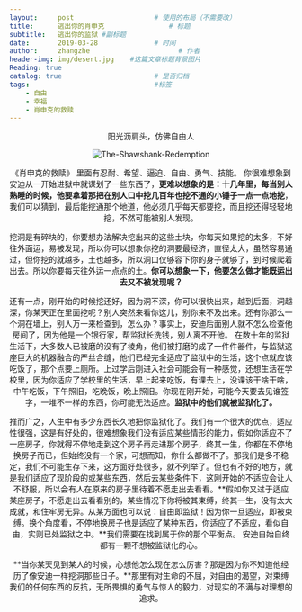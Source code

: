 ```yaml
---
layout:     post                    # 使用的布局（不需要改）
title:      逃出你的肖申克                # 标题 
subtitle:   逃出你的监狱 #副标题
date:       2019-03-28              # 时间
author:     zhangzhe                      # 作者
header-img: img/desert.jpg    #这篇文章标题背景图片
Reading: true
catalog: true                       # 是否归档
tags:                               #标签
    - 自由
    - 幸福
    - 肖申克的救赎
---
```


<center> 阳光沥肩头，仿佛自由人

![The-Shawshank-Redemption](https://raw.githubusercontent.com/PhilosopherZ/ImgeBed/master/Imges/The-Shawshank-Redemption.jpg?token=Afj4-QJjzs2GcQZK24-DeKLfQ2C7KGjtks5cpVGxwA%3D%3D)


《肖申克的救赎》
里面有忍耐、希望、逼迫、自由、勇气、技能。
你很难想象到安迪从一开始进狱中就谋划了一些东西了，**更难以想象的是：十几年里，每当别人熟睡的时候，他要拿着那把在别人口中挖几百年也挖不通的小锤子一点一点地挖**，我们可以猜到，最后能挖通那个地道，他必须几乎每天都要挖，而且挖还得轻轻地挖，不然可能被别人发现。

挖洞是有碎块的，你要想办法解决挖出来的这些土块，你每天如果挖的太多，不好往外面运，易被发现，所以你可以想象你挖的洞要最经济，直径太大，虽然容易通过，但你挖的就越多，土也越多，所以洞口仅够容下你的身子就够了，到时候爬着出去。所以你要每天往外运一点点的土。**你可以想象一下，他要怎么做才能既运出去又不被发现呢？**

还有一点，刚开始的时候挖还好，因为洞不深，你可以很快出来，越到后面，洞越深，你某天正在里面挖呢？别人突然来看你这儿，别你来不及出来。还有你那么一个洞在墙上，别人万一来检查到，怎么办？事实上，安迪后面别人就不怎么检查他房间了，因为他是一个银行家，帮监狱长洗钱，别人离不开他。
在数十年的监狱生活下，大多数人已被磨的没有了棱角，他们被打磨的成了一件件器件，与监狱这座巨大的机器融合的严丝合缝，他们已经完全适应了监狱中的生活，这个点就应该吃饭了，那个点要上厕所。上过学后刚进入社会可能会有一种感觉，还想生活在学校里，因为你适应了学校里的生活，早上起来吃饭，有课去上，没课该干啥干啥，中午吃饭，下午照旧，吃晚饭，晚上照旧。你现在刚开始，可能今天要去见谁签字，一堆不一样的东西，你可能无法适应。**监狱中的他们就被监狱化了。**

推而广之，人生中有多少东西长久地把你监狱化了。我们有一个很大的优点，适应性很强，这是有好处的，很难想象我们没有适应某些情形的能力，假如你适应不了一座房子，你就得不停地走到这个房子再走进那个房子，终其一生，你都在不停地换房子而已，但始终没有一个家，可想而知，你什么都做不了。那我们是多不稳定，我们不可能生存下来，这方面好处很多，就不列举了。但也有不好的地方，就是我们适应了现阶段的或某些东西，然后去某些条件下，这刚开始的不适应会让人不舒服，所以会有人在原来的房子里待着不愿走出去看看。**假如你又过于适应某座房子，不愿走出去看看别的，某些情况下你将被其束缚，终其一生，没有太大成就，和住牢房无异。从某方面也可以说：自由即监狱！因为你一旦适应，即被束缚。换个角度看，不停地换房子也是适应了某种东西，你适应了不适应，看似自由，实则已处监狱之中。**我们需要在找到属于你的那个平衡点。
安迪自始自终都有一颗不想被监狱化的心。

**当你某天见到某人的时候，心想他怎么现在怎么厉害？那是因为你不知道他经历了像安迪一样挖洞那些日子。**那里有对生命的不屈，对自由的渴望，对束缚我们的任何东西的反抗，无所畏惧的勇气与惊人的毅力，对现实的不满与对理想的追求。



